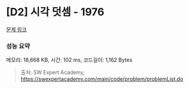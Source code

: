 # [D2] 시각 덧셈 - 1976 

[문제 링크](https://swexpertacademy.com/main/code/problem/problemDetail.do?contestProbId=AV5PttaaAZIDFAUq) 

### 성능 요약

메모리: 18,668 KB, 시간: 102 ms, 코드길이: 1,162 Bytes



> 출처: SW Expert Academy, https://swexpertacademy.com/main/code/problem/problemList.do